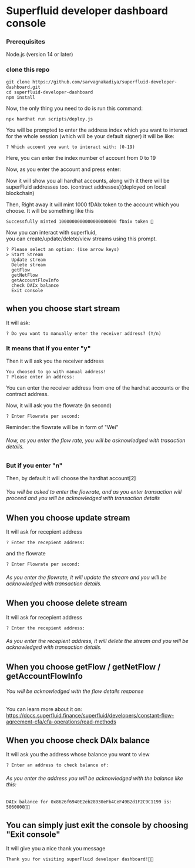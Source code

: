 # Superfluid developer dashboard console

### Prerequisites

Node.js (version 14 or later)

### clone this repo

```shell
git clone https://github.com/sarvagnakadiya/superfluid-developer-dashboard.git
cd superfluid-developer-dashboard
npm install
```

Now, the only thing you need to do is run this command:

```shell
npx hardhat run scripts/deploy.js
```

You will be prompted to enter the address index which you want to interact for the whole session (which will be your default signer)
it will be like:

```shell
? Which account you want to interact with: (0-19)
```

Here, you can enter the index number of account from 0 to 19

Now, as you enter the account and press enter:

Now it will show you all hardhat accounts, along with it there will be superFluid addresses too. (contract addresses)(deployed on local blockchain)

Then, Right away it will mint 1000 fDAIx token to the account which you choose. It will be something like this

```shell
Successfully minted 1000000000000000000000 fDaix token 🥳
```

Now you can interact with superfluid, <br>
you can create/update/delete/view streams using this prompt.

```shell
? Please select an option: (Use arrow keys)
> Start Stream
  Update stream
  Delete stream
  getFlow
  getNetFlow
  getAccountFlowInfo
  check DAIx balance
  Exit console
```

## when you choose start stream

It will ask:

```shell
? Do you want to manually enter the receiver address? (Y/n)
```

### It means that if you enter "y" <br>

Then it will ask you the receiver address

```shell
You choosed to go with manual address!
? Please enter an address:
```

You can enter the receiver address from one of the hardhat accounts or the contract address.

Now, it will ask you the flowrate (in second)

```shell
? Enter Flowrate per second:
```

Reminder: the flowrate will be in form of "Wei"

###### Now, as you enter the flow rate, you will be asknowledged with trasaction details.

### But if you enter "n" <br>

Then, by default it will choose the hardhat account[2]

###### You will be asked to enter the flowrate, and as you enter transaction will proceed and you will be acknowledged with transaction details

## When you choose update stream

It will ask for recepient address

```shell
? Enter the recepient address:
```

and the flowrate

```shell
? Enter Flowrate per second:
```

###### As you enter the flowrate, it will update the stream and you will be acknowledged with transaction details.

## When you choose delete stream

It will ask for recepient address

```shell
? Enter the recepient address:
```

###### As you enter the recepient address, it will delete the stream and you will be acknowledged with transaction details.

## When you choose getFlow / getNetFlow / getAccountFlowInfo

###### You will be acknowledged with the flow details response <br>

You can learn more about it on: <br>
https://docs.superfluid.finance/superfluid/developers/constant-flow-agreement-cfa/cfa-operations/read-methods

## When you choose check DAIx balance

It will ask you the address whose balance you want to view

```shell
? Enter an address to check balance of:
```

###### As you enter the address you will be acknowledged with the balance like this:

```shell
DAIx balance for 0x8626f6940E2eb28930eFb4CeF49B2d1F2C9C1199 is: 5060000🤑💸
```

## You can simply just exit the console by choosing "Exit console"

It will give you a nice thank you message

```shell
Thank you for visiting superFluid developer dashboard!💚💚
```
